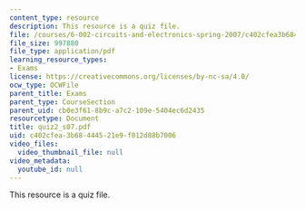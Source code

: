 ```yaml
---
content_type: resource
description: This resource is a quiz file.
file: /courses/6-002-circuits-and-electronics-spring-2007/c402cfea3b68444521e9f012d88b7006_quiz2_s07.pdf
file_size: 997880
file_type: application/pdf
learning_resource_types:
- Exams
license: https://creativecommons.org/licenses/by-nc-sa/4.0/
ocw_type: OCWFile
parent_title: Exams
parent_type: CourseSection
parent_uid: cb0e3f61-8b9c-a7c2-109e-5404ec6d2435
resourcetype: Document
title: quiz2_s07.pdf
uid: c402cfea-3b68-4445-21e9-f012d88b7006
video_files:
  video_thumbnail_file: null
video_metadata:
  youtube_id: null
---
```

This resource is a quiz file.